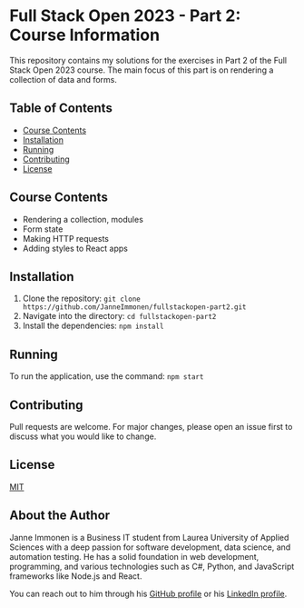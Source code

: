 # Full Stack Open 2023 - Part 2: Course Information

This repository contains my solutions for the exercises in Part 2 of the Full Stack Open 2023 course. The main focus of this part is on rendering a collection of data and forms.

## Table of Contents

- [Course Contents](#course-contents)
- [Installation](#installation)
- [Running](#running)
- [Contributing](#contributing)
- [License](#license)

## Course Contents

- Rendering a collection, modules
- Form state
- Making HTTP requests
- Adding styles to React apps

## Installation

1. Clone the repository: `git clone https://github.com/JanneImmonen/fullstackopen-part2.git`
2. Navigate into the directory: `cd fullstackopen-part2`
3. Install the dependencies: `npm install`

## Running

To run the application, use the command: `npm start`

## Contributing

Pull requests are welcome. For major changes, please open an issue first to discuss what you would like to change.

## License

[MIT](https://choosealicense.com/licenses/mit/)

## About the Author

Janne Immonen is a Business IT student from Laurea University of Applied Sciences with a deep passion for software development, data science, and automation testing. He has a solid foundation in web development, programming, and various technologies such as C#, Python, and JavaScript frameworks like Node.js and React.

You can reach out to him through his [GitHub profile](https://github.com/JanneImmonen) or his [LinkedIn profile](https://www.linkedin.com/in/janne-immonen/).
